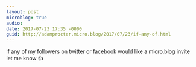 ```yaml
---
layout: post
microblog: true
audio: 
date: 2017-07-23 17:35 -0000
guid: http://adamprocter.micro.blog/2017/07/23/if-any-of.html
---
```

if any of my followers on twitter or facebook would like a micro.blog invite let me know 👍
